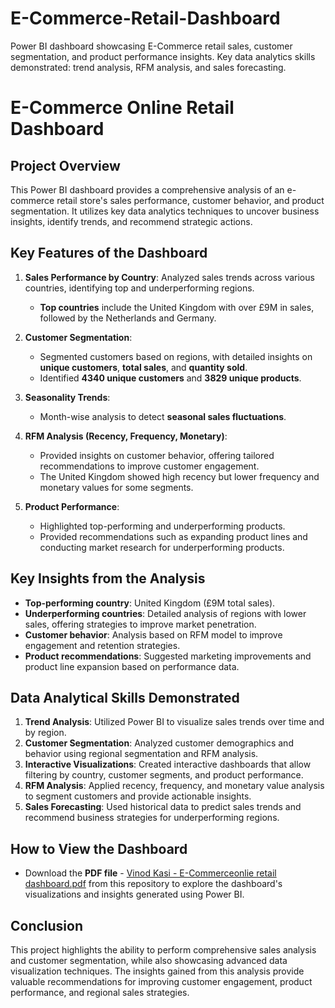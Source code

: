 # E-Commerce-Retail-Dashboard
Power BI dashboard showcasing E-Commerce retail sales, customer segmentation, and product performance insights.  Key data analytics skills demonstrated: trend analysis, RFM analysis, and sales forecasting.


# E-Commerce Online Retail Dashboard

## Project Overview
This Power BI dashboard provides a comprehensive analysis of an e-commerce retail store's sales performance, customer behavior, and product segmentation. It utilizes key data analytics techniques to uncover business insights, identify trends, and recommend strategic actions.

## Key Features of the Dashboard
1. **Sales Performance by Country**: Analyzed sales trends across various countries, identifying top and underperforming regions.
   - **Top countries** include the United Kingdom with over £9M in sales, followed by the Netherlands and Germany.
   
2. **Customer Segmentation**:
   - Segmented customers based on regions, with detailed insights on **unique customers**, **total sales**, and **quantity sold**.
   - Identified **4340 unique customers** and **3829 unique products**.

3. **Seasonality Trends**:
   - Month-wise analysis to detect **seasonal sales fluctuations**.

4. **RFM Analysis (Recency, Frequency, Monetary)**:
   - Provided insights on customer behavior, offering tailored recommendations to improve customer engagement.
   - The United Kingdom showed high recency but lower frequency and monetary values for some segments.

5. **Product Performance**:
   - Highlighted top-performing and underperforming products.
   - Provided recommendations such as expanding product lines and conducting market research for underperforming products.

## Key Insights from the Analysis
- **Top-performing country**: United Kingdom (£9M total sales).
- **Underperforming countries**: Detailed analysis of regions with lower sales, offering strategies to improve market penetration.
- **Customer behavior**: Analysis based on RFM model to improve engagement and retention strategies.
- **Product recommendations**: Suggested marketing improvements and product line expansion based on performance data.

## Data Analytical Skills Demonstrated
1. **Trend Analysis**: Utilized Power BI to visualize sales trends over time and by region.
2. **Customer Segmentation**: Analyzed customer demographics and behavior using regional segmentation and RFM analysis.
3. **Interactive Visualizations**: Created interactive dashboards that allow filtering by country, customer segments, and product performance.
4. **RFM Analysis**: Applied recency, frequency, and monetary value analysis to segment customers and provide actionable insights.
5. **Sales Forecasting**: Used historical data to predict sales trends and recommend business strategies for underperforming regions.

## How to View the Dashboard
- Download the **PDF file** - [Vinod Kasi - E-Commerceonlie retail dashboard.pdf](https://github.com/user-attachments/files/17477000/Vinod.Kasi.-.E-Commerceonlie.retail.dashboard.pdf) from this repository to explore the dashboard's visualizations and insights generated using Power BI.

## Conclusion
This project highlights the ability to perform comprehensive sales analysis and customer segmentation, while also showcasing advanced data visualization techniques. The insights gained from this analysis provide valuable recommendations for improving customer engagement, product performance, and regional sales strategies.
